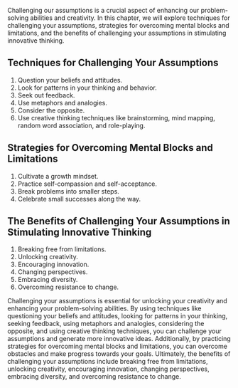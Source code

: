 
Challenging our assumptions is a crucial aspect of enhancing our problem-solving abilities and creativity. In this chapter, we will explore techniques for challenging your assumptions, strategies for overcoming mental blocks and limitations, and the benefits of challenging your assumptions in stimulating innovative thinking.

Techniques for Challenging Your Assumptions
-------------------------------------------

1. Question your beliefs and attitudes.
2. Look for patterns in your thinking and behavior.
3. Seek out feedback.
4. Use metaphors and analogies.
5. Consider the opposite.
6. Use creative thinking techniques like brainstorming, mind mapping, random word association, and role-playing.

Strategies for Overcoming Mental Blocks and Limitations
-------------------------------------------------------

1. Cultivate a growth mindset.
2. Practice self-compassion and self-acceptance.
3. Break problems into smaller steps.
4. Celebrate small successes along the way.

The Benefits of Challenging Your Assumptions in Stimulating Innovative Thinking
-------------------------------------------------------------------------------

1. Breaking free from limitations.
2. Unlocking creativity.
3. Encouraging innovation.
4. Changing perspectives.
5. Embracing diversity.
6. Overcoming resistance to change.

Challenging your assumptions is essential for unlocking your creativity and enhancing your problem-solving abilities. By using techniques like questioning your beliefs and attitudes, looking for patterns in your thinking, seeking feedback, using metaphors and analogies, considering the opposite, and using creative thinking techniques, you can challenge your assumptions and generate more innovative ideas. Additionally, by practicing strategies for overcoming mental blocks and limitations, you can overcome obstacles and make progress towards your goals. Ultimately, the benefits of challenging your assumptions include breaking free from limitations, unlocking creativity, encouraging innovation, changing perspectives, embracing diversity, and overcoming resistance to change.
